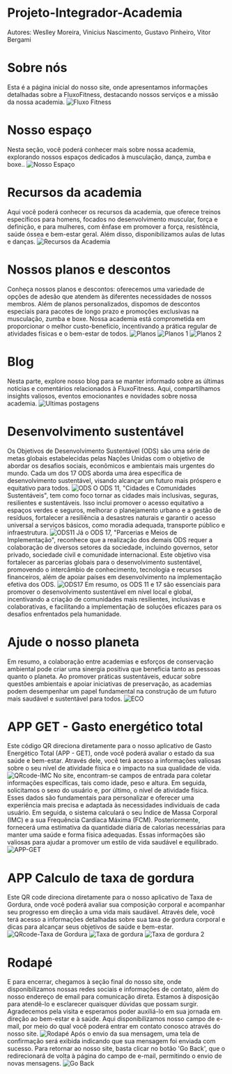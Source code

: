 # Projeto-Integrador-Academia
Autores: Weslley Moreira, Vinicius Nascimento, Gustavo Pinheiro, Vitor Bergami



# Sobre nós 
Esta é a página inicial do nosso site, onde apresentamos informações detalhadas sobre a FluxoFitness, destacando nossos serviços e a missão da nossa academia.
![Fluxo Fitness](https://github.com/wesp1201/Projeto-Integrador---Academia/blob/main/img-readme/1.png)



# Nosso espaço
Nesta seção, você poderá conhecer mais sobre nossa academia, explorando nossos espaços dedicados à musculação, dança, zumba e boxe..
![Nosso Espaço](https://github.com/wesp1201/Projeto-Integrador---Academia/blob/main/img-readme/2.png)



# Recursos da academia
Aqui você poderá conhecer os recursos da academia, que oferece treinos específicos para homens, focados no desenvolvimento muscular, força e definição, e para mulheres, com ênfase em promover a força, resistência, saúde óssea e bem-estar geral. Além disso, disponibilizamos aulas de lutas e danças.
![Recursos da Academia](https://github.com/wesp1201/Projeto-Integrador---Academia/blob/main/img-readme/3.png)



# Nossos planos e descontos
Conheça nossos planos e descontos: oferecemos uma variedade de opções de adesão que atendem às diferentes necessidades de nossos membros. Além de planos personalizados, dispomos de descontos especiais para pacotes de longo prazo e promoções exclusivas na musculação, zumba e boxe. Nossa academia está comprometida em proporcionar o melhor custo-benefício, incentivando a prática regular de atividades físicas e o bem-estar de todos.
![Planos](https://github.com/wesp1201/Projeto-Integrador---Academia/blob/main/img-readme/4.png)
![Planos 1](https://github.com/wesp1201/Projeto-Integrador---Academia/blob/main/img-readme/plano.png)
![Planos 2](https://github.com/wesp1201/Projeto-Integrador---Academia/blob/main/img-readme/plano2.png)



# Blog
Nesta parte, explore nosso blog para se manter informado sobre as últimas notícias e comentários relacionados à FluxoFitness. Aqui, compartilhamos insights valiosos, eventos emocionantes e novidades sobre nossa academia.
![Ultimas postagens](https://github.com/wesp1201/Projeto-Integrador---Academia/blob/main/img-readme/5.png)



# Desenvolvimento sustentável
Os Objetivos de Desenvolvimento Sustentável (ODS) são uma série de metas globais estabelecidas pelas Nações Unidas com o objetivo de abordar os desafios sociais, econômicos e ambientais mais urgentes do mundo. Cada um dos 17 ODS aborda uma área específica de desenvolvimento sustentável, visando alcançar um futuro mais próspero e equitativo para todos.
![ODS](https://github.com/wesp1201/Projeto-Integrador---Academia/blob/main/img-readme/6.png)
O ODS 11, "Cidades e Comunidades Sustentáveis", tem como foco tornar as cidades mais inclusivas, seguras, resilientes e sustentáveis. Isso inclui promover o acesso equitativo a espaços verdes e seguros, melhorar o planejamento urbano e a gestão de resíduos, fortalecer a resiliência a desastres naturais e garantir o acesso universal a serviços básicos, como moradia adequada, transporte público e infraestrutura.
![ODS11](https://github.com/wesp1201/Projeto-Integrador---Academia/blob/main/img-readme/7.png)
Já o ODS 17, "Parcerias e Meios de Implementação", reconhece que a realização dos demais ODS requer a colaboração de diversos setores da sociedade, incluindo governos, setor privado, sociedade civil e comunidade internacional. Este objetivo visa fortalecer as parcerias globais para o desenvolvimento sustentável, promovendo o intercâmbio de conhecimento, tecnologia e recursos financeiros, além de apoiar países em desenvolvimento na implementação efetiva dos ODS.
![ODS17](https://github.com/wesp1201/Projeto-Integrador---Academia/blob/main/img-readme/ods17.png)
Em resumo, os ODS 11 e 17 são essenciais para promover o desenvolvimento sustentável em nível local e global, incentivando a criação de comunidades mais resilientes, inclusivas e colaborativas, e facilitando a implementação de soluções eficazes para os desafios enfrentados pela humanidade.



# Ajude o nosso planeta
Em resumo, a colaboração entre academias e esforços de conservação ambiental pode criar uma sinergia positiva que beneficia tanto as pessoas quanto o planeta. Ao promover práticas sustentáveis, educar sobre questões ambientais e apoiar iniciativas de preservação, as academias podem desempenhar um papel fundamental na construção de um futuro mais saudável e sustentável para todos.
![ECO](https://github.com/wesp1201/Projeto-Integrador---Academia/blob/main/img-readme/8.png)



# APP GET - Gasto energético total
Este código QR direciona diretamente para o nosso aplicativo de Gasto Energético Total (APP - GET), onde você poderá avaliar o estado da sua saúde e bem-estar. Através dele, você terá acesso a informações valiosas sobre o seu nível de atividade física e o impacto na sua qualidade de vida.
![QRcode-IMC](https://github.com/wesp1201/Projeto-Integrador---Academia/blob/main/img-readme/9.png)
No site, encontram-se campos de entrada para coletar informações específicas, tais como idade, peso e altura. Em seguida, solicitamos o sexo do usuário e, por último, o nível de atividade física. Esses dados são fundamentais para personalizar e oferecer uma experiência mais precisa e adaptada às necessidades individuais de cada usuário.
Em seguida, o sistema calculará o seu Índice de Massa Corporal (IMC) e a sua Frequência Cardíaca Máxima (FCM). Posteriormente, fornecerá uma estimativa da quantidade diária de calorias necessárias para manter uma saúde e forma física adequadas. Essas informações são valiosas para ajudar a promover um estilo de vida saudável e equilibrado.
![APP-GET](https://github.com/wesp1201/Projeto-Integrador---Academia/blob/main/img-readme/APP-GETT.png)



# APP Calculo de taxa de gordura
Este QR code direciona diretamente para o nosso aplicativo de Taxa de Gordura, onde você poderá avaliar sua composição corporal e acompanhar seu progresso em direção a uma vida mais saudável. Através dele, você terá acesso a informações detalhadas sobre sua taxa de gordura corporal e dicas para alcançar seus objetivos de saúde e bem-estar.
![QRcode-Taxa de Gordura](https://github.com/wesp1201/Projeto-Integrador---Academia/blob/main/img-readme/app-taxa.png)
![Taxa de gordura](https://github.com/wesp1201/Projeto-Integrador---Academia/blob/main/img-readme/TaxadeGordura.png)
![Taxa de gordura 2](https://github.com/wesp1201/Projeto-Integrador---Academia/blob/main/img-readme/TaxadeGordura2.png)



# Rodapé
E para encerrar, chegamos à seção final do nosso site, onde disponibilizamos nossas redes sociais e informações de contato, além do nosso endereço de email para comunicação direta. Estamos à disposição para atendê-lo e esclarecer quaisquer dúvidas que possam surgir. Agradecemos pela visita e esperamos poder auxiliá-lo em sua jornada em direção ao bem-estar e à saúde.
Aqui disponibilizamos nosso campo de e-mail, por meio do qual você poderá entrar em contato conosco através do nosso site.
![Rodapé](https://github.com/wesp1201/Projeto-Integrador---Academia/blob/main/img-readme/rodape1.png)
Após o envio da sua mensagem, uma tela de confirmação será exibida indicando que sua mensagem foi enviada com sucesso. Para retornar ao nosso site, basta clicar no botão 'Go Back', que o redirecionará de volta à página do campo de e-mail, permitindo o envio de novas mensagens.
![Go Back](https://github.com/wesp1201/Projeto-Integrador---Academia/blob/main/img-readme/GOBACK.png)






